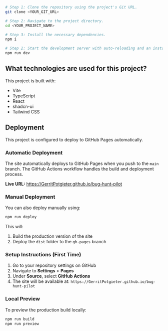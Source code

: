 ```sh
# Step 1: Clone the repository using the project's Git URL.
git clone <YOUR_GIT_URL>

# Step 2: Navigate to the project directory.
cd <YOUR_PROJECT_NAME>

# Step 3: Install the necessary dependencies.
npm i

# Step 2: Start the development server with auto-reloading and an instant preview.
npm run dev
```

## What technologies are used for this project?

This project is built with:

- Vite
- TypeScript
- React
- shadcn-ui
- Tailwind CSS

## Deployment

This project is configured to deploy to GitHub Pages automatically.

### Automatic Deployment

The site automatically deploys to GitHub Pages when you push to the `main` branch. The GitHub Actions workflow handles the build and deployment process.

**Live URL:** https://GerritPotgieter.github.io/bug-hunt-pilot

### Manual Deployment

You can also deploy manually using:

```sh
npm run deploy
```

This will:

1. Build the production version of the site
2. Deploy the `dist` folder to the `gh-pages` branch

### Setup Instructions (First Time)

1. Go to your repository settings on GitHub
2. Navigate to **Settings** > **Pages**
3. Under **Source**, select **GitHub Actions**
4. The site will be available at: `https://GerritPotgieter.github.io/bug-hunt-pilot`

### Local Preview

To preview the production build locally:

```sh
npm run build
npm run preview
```
